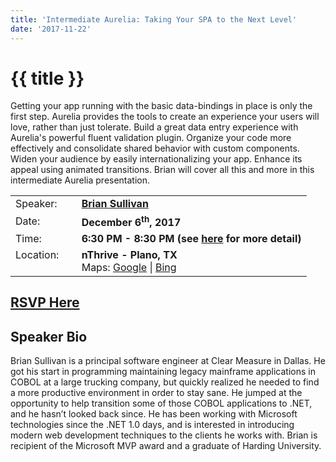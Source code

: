 ```yaml
---
title: 'Intermediate Aurelia: Taking Your SPA to the Next Level'
date: '2017-11-22'
---
```

# {{ title }}

Getting your app running with the basic data-bindings in place is only the first step. Aurelia provides the tools to create an experience your users will love, rather than just tolerate. Build a great data entry experience with Aurelia's powerful fluent validation plugin. Organize your code more effectively and consolidate shared behavior with custom components. Widen your audience by easily internationalizing your app. Enhance its appeal using animated transitions. Brian will cover all this and more in this intermediate Aurelia presentation.

<table><tbody><tr><td>Speaker:</td><td>&nbsp;</td><td><b><a title="Brian Sullivan" target="_blank" href="https://twitter.com/bmsullivan">Brian Sullivan</a></b></td></tr><tr><td>Date:</td><td>&nbsp;</td><td><b>December 6<sup>th</sup>, 2017</b></td></tr><tr><td valign="top">Time:</td><td>&nbsp;</td><td><b>6:30 PM - 8:30 PM (see <a title="Location" href="../../location/index.html">here</a> for more detail)</b></td></tr><tr><td valign="top">Location:</td><td>&nbsp;</td><td><b>nThrive - Plano, TX</b><br>Maps: <a title="Google" target="_blank" href="https://goo.gl/maps/1OyNE">Google</a> | <a title="Bing" target="_blank" href="http://binged.it/1afBEJ9">Bing</a></td></tr></tbody></table>

## [RSVP Here](https://www.eventbrite.com/e/intermediate-aurelia-taking-your-spa-to-the-next-level-tickets-40182627320)

## Speaker Bio

Brian Sullivan is a principal software engineer at Clear Measure in Dallas. He got his start in programming maintaining legacy mainframe applications in COBOL at a large trucking company, but quickly realized he needed to find a more productive environment in order to stay sane. He jumped at the opportunity to help transition some of those COBOL applications to .NET, and he hasn’t looked back since. He has been working with Microsoft technologies since the .NET 1.0 days, and is interested in introducing modern web development techniques to the clients he works with. Brian is recipient of the Microsoft MVP award and a graduate of Harding University.
    

